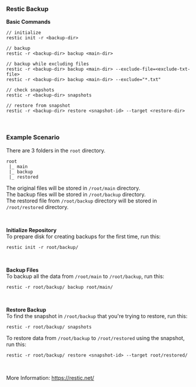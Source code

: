 ### Restic Backup

**Basic Commands**
```
// initialize
restic init -r <backup-dir>

// backup
restic -r <backup-dir> backup <main-dir>

// backup while excluding files
restic -r <backup-dir> backup <main-dir> --exclude-file=<exclude-txt-file>
restic -r <backup-dir> backup <main-dir> --exclude="*.txt"

// check snapshots
restic -r <backup-dir> snapshots

// restore from snapshot
restic -r <backup-dir> restore <snapshot-id> --target <restore-dir>
```

<br/>

### Example Scenario  
There are 3 folders in the `root` directory.
```
root
 |_ main
 |_ backup
 |_ restored
```
The original files will be stored in `/root/main` directory.  
The backup files will be stored in `/root/backup` directory.  
The restored file from `/root/backup` directory will be stored in `/root/restored` directory.

<br/>

**Initialize Repository**  
To prepare disk for creating backups for the first time, run this:

```
restic init -r root/backup/
```

<br/>

**Backup Files**  
To backup all the data from `/root/main` to `/root/backup`, run this:
```
restic -r root/backup/ backup root/main/
```

<br/>

**Restore Backup**  
To find the snapshot in `/root/backup` that you're trying to restore, run this:
```
restic -r root/backup/ snapshots
```
To restore data from `/root/backup` to `/root/restored` using the snapshot, run this:
```
restic -r root/backup/ restore <snapshot-id> --target root/restored/
```

<br/>

More Information: https://restic.net/
